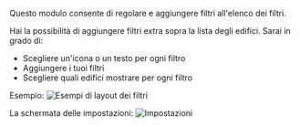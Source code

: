 Questo modulo consente di regolare e aggiungere filtri all'elenco dei filtri. 

Hai la possibilità di aggiungere filtri extra sopra la lista degli edifici. Sarai in grado di:

* Scegliere un'icona o un testo per ogni filtro
* Aggiungere i tuoi filtri
* Scegliere quali edifici mostrare per ogni filtro

Esempio:
![Esempi di layout dei filtri](./example.png)

La schermata delle impostazioni:
![Impostazioni](./settings.png)